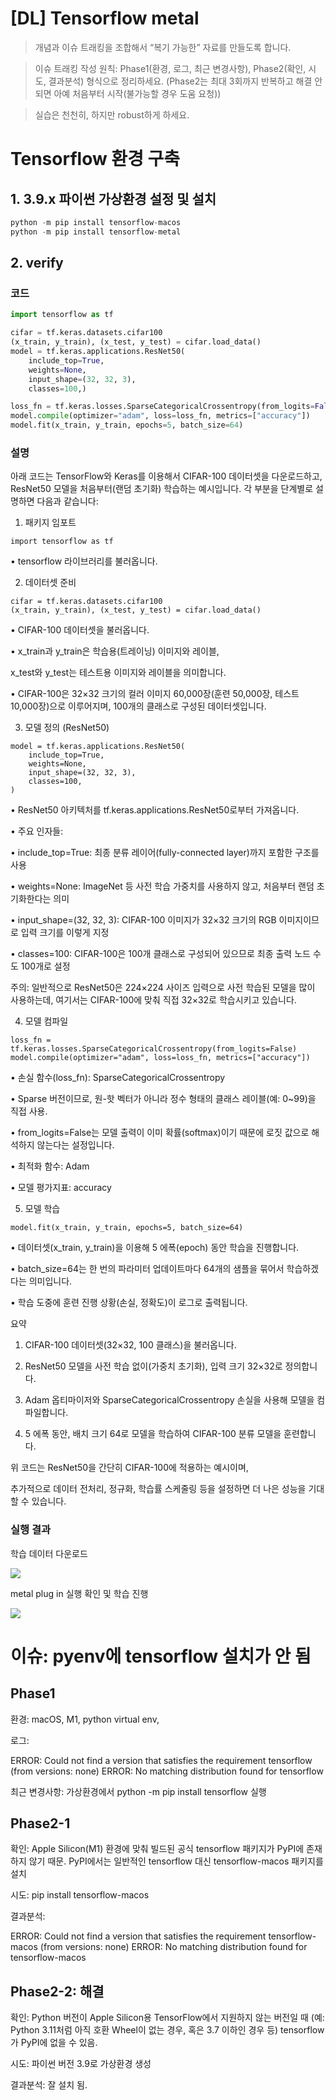 # [DL] Tensorflow metal



> 개념과 이슈 트래킹을 조합해서 “복기 가능한” 자료를 만들도록 합니다.

> 이슈 트래킹 작성 원칙: Phase1(환경, 로그, 최근 변경사항), Phase2(확인, 시도, 결과분석) 형식으로 정리하세요. (Phase2는 최대 3회까지 반복하고 해결 안 되면 아예 처음부터 시작(불가능할 경우 도움 요청))

> 실습은 천천히, 하지만 robust하게 하세요. 



# Tensorflow 환경 구축

## 1. 3.9.x 파이썬 가상환경 설정 및 설치

```python
python -m pip install tensorflow-macos
python -m pip install tensorflow-metal
```

## 2. verify

### 코드

```python
import tensorflow as tf

cifar = tf.keras.datasets.cifar100
(x_train, y_train), (x_test, y_test) = cifar.load_data()
model = tf.keras.applications.ResNet50(
    include_top=True,
    weights=None,
    input_shape=(32, 32, 3),
    classes=100,)

loss_fn = tf.keras.losses.SparseCategoricalCrossentropy(from_logits=False)
model.compile(optimizer="adam", loss=loss_fn, metrics=["accuracy"])
model.fit(x_train, y_train, epochs=5, batch_size=64)
```

### 설명

아래 코드는 TensorFlow와 Keras를 이용해서 CIFAR-100 데이터셋을 다운로드하고, ResNet50 모델을 처음부터(랜덤 초기화) 학습하는 예시입니다. 각 부분을 단계별로 설명하면 다음과 같습니다:

1. 패키지 임포트

```plain text
import tensorflow as tf
```

•	tensorflow 라이브러리를 불러옵니다.

2. 데이터셋 준비

```plain text
cifar = tf.keras.datasets.cifar100
(x_train, y_train), (x_test, y_test) = cifar.load_data()
```

•	CIFAR-100 데이터셋을 불러옵니다.

•	x_train과 y_train은 학습용(트레이닝) 이미지와 레이블,

x_test와 y_test는 테스트용 이미지와 레이블을 의미합니다.

•	CIFAR-100은 32×32 크기의 컬러 이미지 60,000장(훈련 50,000장, 테스트 10,000장)으로 이루어지며, 100개의 클래스로 구성된 데이터셋입니다.

3. 모델 정의 (ResNet50)

```plain text
model = tf.keras.applications.ResNet50(
    include_top=True,
    weights=None,
    input_shape=(32, 32, 3),
    classes=100,
)
```

•	ResNet50 아키텍처를 tf.keras.applications.ResNet50로부터 가져옵니다.

•	주요 인자들:

•	include_top=True: 최종 분류 레이어(fully-connected layer)까지 포함한 구조를 사용

•	weights=None: ImageNet 등 사전 학습 가중치를 사용하지 않고, 처음부터 랜덤 초기화한다는 의미

•	input_shape=(32, 32, 3): CIFAR-100 이미지가 32×32 크기의 RGB 이미지이므로 입력 크기를 이렇게 지정

•	classes=100: CIFAR-100은 100개 클래스로 구성되어 있으므로 최종 출력 노드 수도 100개로 설정

주의: 일반적으로 ResNet50은 224×224 사이즈 입력으로 사전 학습된 모델을 많이 사용하는데, 여기서는 CIFAR-100에 맞춰 직접 32×32로 학습시키고 있습니다.

4. 모델 컴파일

```plain text
loss_fn = tf.keras.losses.SparseCategoricalCrossentropy(from_logits=False)
model.compile(optimizer="adam", loss=loss_fn, metrics=["accuracy"])
```

•	손실 함수(loss_fn): SparseCategoricalCrossentropy

•	Sparse 버전이므로, 원-핫 벡터가 아니라 정수 형태의 클래스 레이블(예: 0~99)을 직접 사용.

•	from_logits=False는 모델 출력이 이미 확률(softmax)이기 때문에 로짓 값으로 해석하지 않는다는 설정입니다.

•	최적화 함수: Adam

•	모델 평가지표: accuracy

5. 모델 학습

```plain text
model.fit(x_train, y_train, epochs=5, batch_size=64)
```

•	데이터셋(x_train, y_train)을 이용해 5 에폭(epoch) 동안 학습을 진행합니다.

•	batch_size=64는 한 번의 파라미터 업데이트마다 64개의 샘플을 묶어서 학습하겠다는 의미입니다.

•	학습 도중에 훈련 진행 상황(손실, 정확도)이 로그로 출력됩니다.

요약

1.	CIFAR-100 데이터셋(32×32, 100 클래스)을 불러옵니다.

2.	ResNet50 모델을 사전 학습 없이(가중치 초기화), 입력 크기 32×32로 정의합니다.

3.	Adam 옵티마이저와 SparseCategoricalCrossentropy 손실을 사용해 모델을 컴파일합니다.

4.	5 에폭 동안, 배치 크기 64로 모델을 학습하여 CIFAR-100 분류 모델을 훈련합니다.

위 코드는 ResNet50을 간단히 CIFAR-100에 적용하는 예시이며,

추가적으로 데이터 전처리, 정규화, 학습률 스케줄링 등을 설정하면 더 나은 성능을 기대할 수 있습니다.

### 실행 결과

학습 데이터 다운로드

![](https://prod-files-secure.s3.us-west-2.amazonaws.com/a79cc0c1-f77b-45c6-af98-ce249dc64875/5f846457-bdb1-4d02-abc3-43007f914684/Screenshot_2025-03-03_at_11.04.07_PM.png?X-Amz-Algorithm=AWS4-HMAC-SHA256&X-Amz-Content-Sha256=UNSIGNED-PAYLOAD&X-Amz-Credential=ASIAZI2LB466T3TEXDUW%2F20250316%2Fus-west-2%2Fs3%2Faws4_request&X-Amz-Date=20250316T031236Z&X-Amz-Expires=3600&X-Amz-Security-Token=IQoJb3JpZ2luX2VjEMf%2F%2F%2F%2F%2F%2F%2F%2F%2F%2FwEaCXVzLXdlc3QtMiJHMEUCIQCgwhF3tX%2Fxm4%2F7oXjFiXD53gqx%2Fl0zJsMwSet8ZMnB%2FQIgZzYnLp8psS0J46jKdI4PWRSgbfL4UZywc4Ce6km%2Byswq%2FwMIIBAAGgw2Mzc0MjMxODM4MDUiDFf8bNGNip3nKvlefyrcA3xoGZxgpuOVmWgNP4%2FGi7sjQ58rYtN1WIHGH99zPsMX%2FPmZ%2FW5WrT4shtZrJoLgJL0PMLc%2BxzJQT%2BHftlvQIOnvKzDkn0Z1VcERX15hORZtXJPv2T%2Fz3aLVuuUix9TEfXosQO8bu3ER2ZT93SdeuK2GNbswpmAPI4SB9KXbMrq88zMaqxc%2FnnETO8L1HCbSt0ywre%2BzHbyeeOfLBmZLPK2duzFdJ3FQStj7gv9Qg8zG%2BvXVexGYP8QIuhG%2FR5fFuRWNuAbOD%2BOc1qdsJO38GS0dS2o%2FX%2F26rXUZ9HKNkn51mhBvOYb%2FDfq2PaerDkd15A55LYPJN1xnZ6Ho4WlEdQvOmohSElRmq%2BbgwUlw4BeJR4yLGU%2Fl1DHRmpaeM7tY2X9RTfXwAxdMX%2B1jxAty8RpmK%2ByNaOKOgAqJYGLUOhBE4AXH7G5vEJy%2BBasckEz27ae%2FC%2FA%2BaUJ26JA27vymPYFRn90bjSNALDuLRWm9w6M7Q7KeEUfTTTXBWl88jBBM9EhW9jXJrma4B5ZLORXiHhFixdqR3TFxwkM%2FylL9wVQoHx31BDyhRmjQw7GnoP6dPaKOyP5Jw2esaL%2Fe7fBjXZNS58bMrt%2Bh83zjSYEufqQMFCE%2BD6ce0jTIFCVGMOGB2L4GOqUBbpZ5HjaVW%2Bd5eU1ky571x9nMCEydT4y%2FHA06Wpybz4o2ln%2BK3m7jJ8RYRSfdkgJRH2CdsSLar9XsVH3ZEB25iiJnVGCFdkTLCGMmIEI7DYwa823nL7GQPwZclbKntPdKfnUg4nX0NWLkxsgmOi9%2BTWHiIxI7AkNz3fJvW%2BvsC7LX8qjpm51F7uPlfltYgePm7431MkY7lsD3EjiGbH2AGDs%2Bggyg&X-Amz-Signature=3ce80d9e6adf22c1753c2a00f2227dff75e27adf4e1f55891aeb762895134f88&X-Amz-SignedHeaders=host&x-id=GetObject)

metal plug in 실행 확인 및 학습 진행

![](https://prod-files-secure.s3.us-west-2.amazonaws.com/a79cc0c1-f77b-45c6-af98-ce249dc64875/30e809d3-ade8-4866-ac41-fd1574d85dae/Screenshot_2025-03-03_at_11.08.27_PM.png?X-Amz-Algorithm=AWS4-HMAC-SHA256&X-Amz-Content-Sha256=UNSIGNED-PAYLOAD&X-Amz-Credential=ASIAZI2LB466T3TEXDUW%2F20250316%2Fus-west-2%2Fs3%2Faws4_request&X-Amz-Date=20250316T031236Z&X-Amz-Expires=3600&X-Amz-Security-Token=IQoJb3JpZ2luX2VjEMf%2F%2F%2F%2F%2F%2F%2F%2F%2F%2FwEaCXVzLXdlc3QtMiJHMEUCIQCgwhF3tX%2Fxm4%2F7oXjFiXD53gqx%2Fl0zJsMwSet8ZMnB%2FQIgZzYnLp8psS0J46jKdI4PWRSgbfL4UZywc4Ce6km%2Byswq%2FwMIIBAAGgw2Mzc0MjMxODM4MDUiDFf8bNGNip3nKvlefyrcA3xoGZxgpuOVmWgNP4%2FGi7sjQ58rYtN1WIHGH99zPsMX%2FPmZ%2FW5WrT4shtZrJoLgJL0PMLc%2BxzJQT%2BHftlvQIOnvKzDkn0Z1VcERX15hORZtXJPv2T%2Fz3aLVuuUix9TEfXosQO8bu3ER2ZT93SdeuK2GNbswpmAPI4SB9KXbMrq88zMaqxc%2FnnETO8L1HCbSt0ywre%2BzHbyeeOfLBmZLPK2duzFdJ3FQStj7gv9Qg8zG%2BvXVexGYP8QIuhG%2FR5fFuRWNuAbOD%2BOc1qdsJO38GS0dS2o%2FX%2F26rXUZ9HKNkn51mhBvOYb%2FDfq2PaerDkd15A55LYPJN1xnZ6Ho4WlEdQvOmohSElRmq%2BbgwUlw4BeJR4yLGU%2Fl1DHRmpaeM7tY2X9RTfXwAxdMX%2B1jxAty8RpmK%2ByNaOKOgAqJYGLUOhBE4AXH7G5vEJy%2BBasckEz27ae%2FC%2FA%2BaUJ26JA27vymPYFRn90bjSNALDuLRWm9w6M7Q7KeEUfTTTXBWl88jBBM9EhW9jXJrma4B5ZLORXiHhFixdqR3TFxwkM%2FylL9wVQoHx31BDyhRmjQw7GnoP6dPaKOyP5Jw2esaL%2Fe7fBjXZNS58bMrt%2Bh83zjSYEufqQMFCE%2BD6ce0jTIFCVGMOGB2L4GOqUBbpZ5HjaVW%2Bd5eU1ky571x9nMCEydT4y%2FHA06Wpybz4o2ln%2BK3m7jJ8RYRSfdkgJRH2CdsSLar9XsVH3ZEB25iiJnVGCFdkTLCGMmIEI7DYwa823nL7GQPwZclbKntPdKfnUg4nX0NWLkxsgmOi9%2BTWHiIxI7AkNz3fJvW%2BvsC7LX8qjpm51F7uPlfltYgePm7431MkY7lsD3EjiGbH2AGDs%2Bggyg&X-Amz-Signature=17644167ad533d76d46f23b9d5426da20e59c296414097fc0a7e268a5b404dec&X-Amz-SignedHeaders=host&x-id=GetObject)

# 이슈: pyenv에 tensorflow 설치가 안 됨

## Phase1

환경: macOS, M1, python virtual env, 

로그: 

ERROR: Could not find a version that satisfies the requirement tensorflow (from versions: none)
ERROR: No matching distribution found for tensorflow

최근 변경사항: 가상환경에서  python -m pip install tensorflow 실행

## Phase2-1

확인: Apple Silicon(M1) 환경에 맞춰 빌드된 공식 tensorflow 패키지가 PyPI에 존재하지 않기 때문. PyPI에서는 일반적인 tensorflow 대신 tensorflow-macos 패키지를 설치

시도: pip install tensorflow-macos

결과분석:

ERROR: Could not find a version that satisfies the requirement tensorflow-macos (from versions: none)
ERROR: No matching distribution found for tensorflow-macos

## Phase2-2: 해결

확인: Python 버전이 Apple Silicon용 TensorFlow에서 지원하지 않는 버전일 때 (예: Python 3.11처럼 아직 호환 Wheel이 없는 경우, 혹은 3.7 이하인 경우 등) tensorflow가 PyPI에 없을 수 있음.

시도: 파이썬 버전 3.9로 가상환경 생성

결과분석: 잘 설치 됨.



